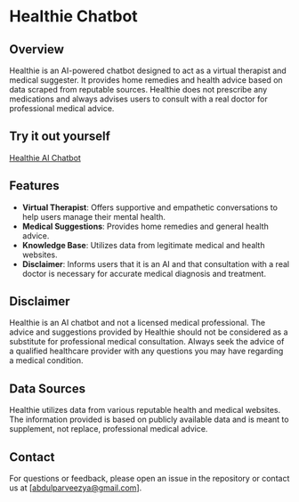 # Healthie Chatbot

## Overview

Healthie is an AI-powered chatbot designed to act as a virtual therapist and medical suggester. It provides home remedies and health advice based on data scraped from reputable sources. Healthie does not prescribe any medications and always advises users to consult with a real doctor for professional medical advice.

## Try it out yourself
[Healthie AI Chatbot](https://mediafiles.botpress.cloud/89c28c88-0000-4348-a46a-9eee34c69fda/webchat/bot.html)

## Features

- **Virtual Therapist**: Offers supportive and empathetic conversations to help users manage their mental health.
- **Medical Suggestions**: Provides home remedies and general health advice.
- **Knowledge Base**: Utilizes data from legitimate medical and health websites.
- **Disclaimer**: Informs users that it is an AI and that consultation with a real doctor is necessary for accurate medical diagnosis and treatment.

## Disclaimer

Healthie is an AI chatbot and not a licensed medical professional. The advice and suggestions provided by Healthie should not be considered as a substitute for professional medical consultation. Always seek the advice of a qualified healthcare provider with any questions you may have regarding a medical condition.

## Data Sources

Healthie utilizes data from various reputable health and medical websites. The information provided is based on publicly available data and is meant to supplement, not replace, professional medical advice.

## Contact

For questions or feedback, please open an issue in the repository or contact us at [abdulparveezya@gmail.com].

